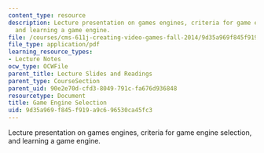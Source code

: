 ```yaml
---
content_type: resource
description: Lecture presentation on games engines, criteria for game engine selection,
  and learning a game engine.
file: /courses/cms-611j-creating-video-games-fall-2014/9d35a969f845f919a9c696530ca45fc3_MITCMS_611JF14_Game_Engine.pdf
file_type: application/pdf
learning_resource_types:
- Lecture Notes
ocw_type: OCWFile
parent_title: Lecture Slides and Readings
parent_type: CourseSection
parent_uid: 90e2e70d-cfd3-8049-791c-fa676d936848
resourcetype: Document
title: Game Engine Selection
uid: 9d35a969-f845-f919-a9c6-96530ca45fc3
---
```

Lecture presentation on games engines, criteria for game engine selection, and learning a game engine.